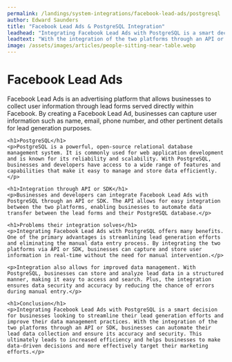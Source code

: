 ```yaml
---
permalink: /landings/system-integrations/facebook-lead-ads/postgresql
author: Edward Saunders
title: "Facebook Lead Ads & PostgreSQL Integration"
leadhead: "Integrating Facebook Lead Ads with PostgreSQL is a smart decision for businesses looking to streamline their lead generation efforts and improve their data management practices"
leadtext: "With the integration of the two platforms through an API or SDK, businesses can automate their lead data collection and ensure its accuracy and security. This ultimately leads to increased efficiency and helps businesses to make data-driven decisions and more effectively target their marketing efforts."
image: /assets/images/articles/people-sitting-near-table.webp
---
```

<div class="arttext">    <h1>Facebook Lead Ads</h1>
    <p>Facebook Lead Ads is an advertising platform that allows businesses to collect user information through lead forms served directly within Facebook. By creating a Facebook Lead Ad, businesses can capture user information such as name, email, phone number, and other pertinent details for lead generation purposes.</p>

    <h1>PostgreSQL</h1>
    <p>PostgreSQL is a powerful, open-source relational database management system. It is commonly used for web application development and is known for its reliability and scalability. With PostgreSQL, businesses and developers have access to a wide range of features and capabilities that make it easy to manage and store data efficiently.</p>

    <h1>Integration through API or SDK</h1>
    <p>Businesses and developers can integrate Facebook Lead Ads with PostgreSQL through an API or SDK. The API allows for easy integration between the two platforms, enabling businesses to automate data transfer between the lead forms and their PostgreSQL database.</p>

    <h1>Problems their integration solves</h1>
    <p>Integrating Facebook Lead Ads with PostgreSQL offers many benefits. One of the primary advantages is streamlining lead generation efforts and eliminating the manual data entry process. By integrating the two platforms via API or SDK, businesses can capture and store user information in real-time without the need for manual intervention.</p>

    <p>Integration also allows for improved data management. With PostgreSQL, businesses can store and analyze lead data in a structured manner, making it easy to access and search. Plus, the integration ensures data security and accuracy by reducing the chance of errors during manual entry.</p>

    <h1>Conclusion</h1>
    <p>Integrating Facebook Lead Ads with PostgreSQL is a smart decision for businesses looking to streamline their lead generation efforts and improve their data management practices. With the integration of the two platforms through an API or SDK, businesses can automate their lead data collection and ensure its accuracy and security. This ultimately leads to increased efficiency and helps businesses to make data-driven decisions and more effectively target their marketing efforts.</p>
</div>